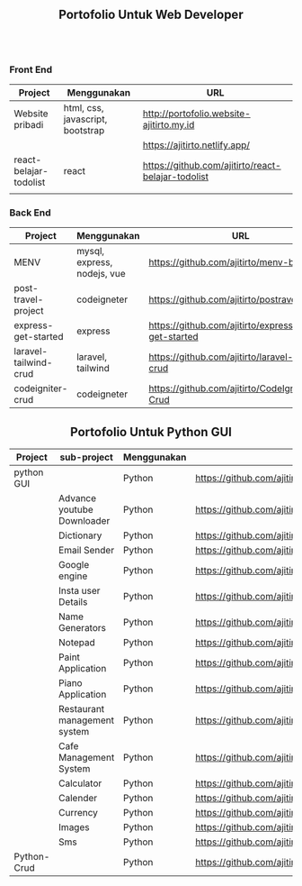 <h2 align='center'>  Portofolio Untuk Web Developer </h2>
<br/><br/>

### Front End

| Project                | Menggunakan                      | URL                                                |
| ---------------------- | -------------------------------- | -------------------------------------------------- |
| Website pribadi        | html, css, javascript, bootstrap | http://portofolio.website-ajitirto.my.id                      |
|                        |                                  | https://ajitirto.netlify.app/                      |
| react-belajar-todolist | react                            | https://github.com/ajitirto/react-belajar-todolist |
|                        |                                  |                                                    |

### Back End

| Project               | Menggunakan                 | URL                                                 |
| --------------------- | --------------------------- | --------------------------------------------------- |
| MENV                  | mysql, express, nodejs, vue | https://github.com/ajitirto/menv-belajar            |
| post-travel-project   | codeigneter                 | https://github.com/ajitirto/postravel_project       |
| express-get-started   | express                     | https://github.com/ajitirto/express-app-get-started |
| laravel-tailwind-crud | laravel, tailwind           | https://github.com/ajitirto/laravel-tailwind-crud   |
| codeigniter-crud      | codeigneter                 | https://github.com/ajitirto/CodeIgniter-Crud        |


<h2 align='center'>  Portofolio Untuk Python GUI </h2>

| Project     | sub-project                  | Menggunakan | URL                                                                              |
| ----------- | ---------------------------- | ----------- | -------------------------------------------------------------------------------- |
| python GUI  | <all>                        | Python      | https://github.com/ajitirto/python_GUI                                           |
|             | Advance youtube Downloader   | Python      | https://github.com/ajitirto/python_GUI/tree/main/Advance%20Youtube%20Downloader  |
|             | Dictionary                   | Python      | https://github.com/ajitirto/python_GUI/tree/main/Dictionary                      |
|             | Email Sender                 | Python      | https://github.com/ajitirto/python_GUI/tree/main/Email%20Sender                  |
|             | Google engine                | Python      | https://github.com/ajitirto/python_GUI/tree/main/Google%20Engine                 |
|             | Insta user Details           | Python      | https://github.com/ajitirto/python_GUI/tree/main/Insta%20User%20Details          |
|             | Name Generators              | Python      | https://github.com/ajitirto/python_GUI/tree/main/Name%20Generators               |
|             | Notepad                      | Python      | https://github.com/ajitirto/python_GUI/tree/main/Notepad                         |
|             | Paint Application            | Python      | https://github.com/ajitirto/python_GUI/tree/main/Paint%20Application             |
|             | Piano Application            | Python      | https://github.com/ajitirto/python_GUI/tree/main/Piano%20Application             |
|             | Restaurant management system | Python      | https://github.com/ajitirto/python_GUI/tree/main/Restruant%20Management%20System |
|             | Cafe Management System       | Python      | https://github.com/ajitirto/python_GUI/tree/main/cafe%20management%20system      |
|             | Calculator                   | Python      | https://github.com/ajitirto/python_GUI/tree/main/calculator                      |
|             | Calender                     | Python      | https://github.com/ajitirto/python_GUI/tree/main/calender                        |
|             | Currency                     | Python      | https://github.com/ajitirto/python_GUI/tree/main/currency                        |
|             | Images                       | Python      | https://github.com/ajitirto/python_GUI/tree/main/images                          |
|             | Sms                          | Python      | https://github.com/ajitirto/python_GUI/tree/main/sms                             |
| Python-Crud |                              | Python      | https://github.com/ajitirto/sahabatPython                                        |